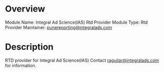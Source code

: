 # Overview

Module Name: Integral Ad Science(IAS) Rtd Provider
Module Type: Rtd Provider
Maintainer: punereporting@integralads.com

# Description

RTD provider for Integral Ad Science(IAS) Contact raguilar@integralads.com for information.
